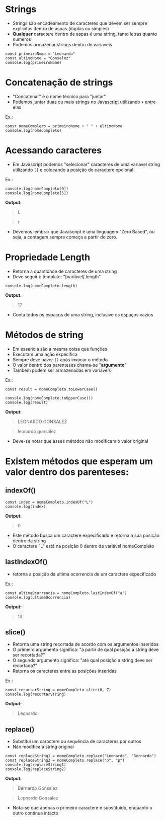 # Strings

- Strings são encadeamento de caracteres que devem ser sempre explicitas dentro de aspas (duplas ou simples)
- **Qualquer** caractere dentro de aspas é uma string, tanto letras quanto numeros
- Podemos armazenar strings dentro de variaveis
```
const primeiroNome = "Leonardo"
const ultimoNome = "Gonsalez"
console.log(primeiroNome)
```

# Concatenação de strings
- "Concatenar" é o nome técnico para "juntar"
- Podemos juntar duas ou mais strings no Javascript utilizando `+` entre elas

Ex.:

```
const nomeCompleto = primeiroNome + " " + ultimoNome
console.log(nomeCompleto)
```

# Acessando caracteres
- Em Javascript podemos "selecionar" caracteres de uma variavel string utilizando `[]` e colocando a posição do caractere opcional.

Ex.:
```
console.log(nomeCompleto[0])
console.log(nomeCompleto[5])
```
**Output:**
> L

> r

- Devemos lembrar que Javascript é uma linguagem "Zero Based", ou seja, a contagem sempre começa a partir do zero.

# Propriedade Length
- Retorna a quantidade de caracteres de uma string 
- Deve seguir o template: "[variável].length"
```
console.log(nomeCompleto.length)
```
**Output:**
> 17

- Conta todos os espaços de uma string, inclusive os espaços vazios

# Métodos de string
- Em essencia são a mesma coisa que funções
- Executam uma ação expecífica
- Sempre deve haver `()` após invocar o método 
- O valor dentro dos parenteses chama-se "**argumento**"
- Também podem ser armazenadas em variáveis

Ex.:
```
const result = nomeCompleto.toLowerCase()

console.log(nomeCompleto.toUpperCase())
console.log(result)
```
**Output:**
> LEONARDO GONSALEZ

> leonardo gonsalez

- Deve-se notar que esses métodos não modificam o valor original



# Existem métodos que esperam um valor dentro dos parenteses:

## indexOf()

```
const index = nomeCompleto.indexOf("L")
console.log(index)
```

**Output:**
>0
- Este método busca um caractere expecificado e retorna a sua posição dentro da string 
- O caractere "L" está na posição 0 dentro da variável nomeCompleto

## lastIndexOf()
- retorna a posição da ultima ocorrencia de um caractere expecificado

Ex.:
```
const ultimaOcorrencia = nomeCompleto.lastIndexOf("a")
console.log(ultimaOcorrencia)
```

**Output:**
> 13

## slice()
- Retorna uma string recortada de acordo com os argumentos inseridos
- O primeiro argumento significa: "a partir de qual posição a string deve ser recortada?"
- O segundo argumento significa: "até qual posição a string deve ser recortada?"
- Retorna os caracteres entre as posições inseridas

Ex.:
```
const recortarString = nomeCompleto.slice(0, 7)
console.log(recortarString)
```

**Output:**
>Leonardo

## replace()
- Substitui um caractere ou sequência de caracteres por outros
- Não modifica a string original

```
const replaceString1 = nomeCompleto.replace("Leonardo", "Bernardo")
const replaceString2 = nomeCompleto.replace("o", "p")
console.log(replaceString1)
console.log(replaceString2)
```

**Output:**
>Bernardo Gonsalez

>Lepnardo Gonsalez

- Nota-se que apenas o primeiro caractere é substituido, enquanto o outro continua intacto
